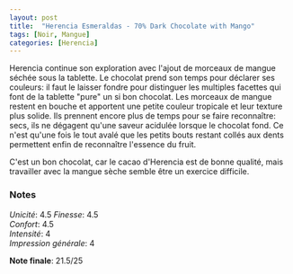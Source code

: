 ```yaml
---
layout: post
title:  "Herencia Esmeraldas - 70% Dark Chocolate with Mango"
tags: [Noir, Mangue] 
categories: [Herencia]
---
```



Herencia continue son exploration avec l'ajout de morceaux de mangue séchée sous la tablette. Le chocolat prend son temps pour déclarer ses couleurs: il faut le laisser fondre pour distinguer les multiples facettes qui font de la tablette "pure" un si bon chocolat. Les morceaux de mangue restent en bouche et apportent une petite couleur tropicale et leur texture plus solide. Ils prennent encore plus de temps pour se faire reconnaître: secs, ils ne dégagent qu'une saveur acidulée lorsque le chocolat fond. Ce n'est qu'une fois le tout avalé que les petits bouts restant collés aux dents permettent enfin de reconnaître l'essence du fruit.

C'est un bon chocolat, car le cacao d'Herencia est de bonne qualité, mais travailler avec la mangue sèche semble être un exercice difficile. 


### Notes

_Unicité_: 4.5 
_Finesse_: 4.5  
_Confort_: 4.5  
_Intensité_: 4  
_Impression générale_: 4

**Note finale**: 21.5/25